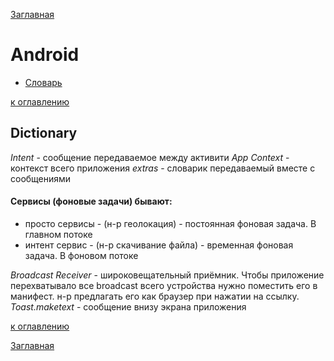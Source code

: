 [Заглавная](README.md)

# Android

+ [Словарь](#Dictionary)

[к оглавлению](#Android)

[//]: # ([docker_1]:img/microservices/docker_1.JPG)
[//]: # (![icon][docker_1])

## Dictionary

*Intent* - сообщение передаваемое между активити
*App Context* - контекст всего приложения
*extras* - словарик передаваемый вместе с сообщениями

#### Сервисы (фоновые задачи) бывают:
- просто сервисы - (н-р геолокация) - постоянная фоновая задача. В главном потоке
- интент сервис - (н-р скачивание файла) - временная фоновая задача. В фоновом потоке

*Broadcast Receiver* - широковещательный приёмник. Чтобы приложение перехватывало все broadcast 
всего устройства нужно поместить его в манифест. 
н-р предлагать его как браузер при нажатии на ссылку.
*Toast.maketext* - сообщение внизу экрана приложения

[к оглавлению](#Android)

[Заглавная](README.md)